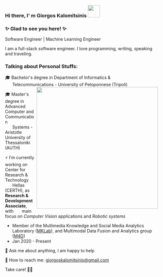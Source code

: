 ### Hi there, I' m Giorgos Kalomitsinis <img src="https://user-images.githubusercontent.com/80779522/144214217-49498e7e-6e8b-446e-a0f8-cfc71f8e4f59.gif" width="40" />

### ✨ Glad to see you here! ✨

Software Engineer | Machine Learning Engineer

I am a full-stack software engineer. I love programming, writing, speaking and traveling.

### Talking about Personal Stuffs: 

🎓 Bachelor's degree in Department of Informatics &  
&nbsp;&nbsp;&nbsp;&nbsp;&nbsp;&nbsp;Telecommunications - University of Peloponnese (Tripoli) <img align="right" src="https://user-images.githubusercontent.com/80779522/144221644-a873830d-6ce8-4221-975a-e05c7fb6319a.gif" width="400"/>

🎓 Master's degree in Advanced Computer and Communication  
&nbsp;&nbsp;&nbsp;&nbsp;&nbsp;&nbsp;Systems - Aristotle University of Thessaloniki (AUTH)

⚡ I’m currently working on Center for Research & Technology &nbsp;&nbsp;&nbsp;&nbsp;&nbsp;&nbsp;Hellas (CERTH), as __Research & Development Associate__, with &nbsp;&nbsp;&nbsp;&nbsp;&nbsp;&nbsp;main focus on _Computer Vision_ applications and _Robotic systems_  
 * Member of the Multimedia Knowledge and Social Media Analytics Laboratory ([MKLab](https://mklab.iti.gr)), and Multimodal Data Fusion and Analytics group ([M4D](https://m4d.iti.gr))    
 * Jan 2020 - Present

💬 Ask me about anything, I am happy to help

📧 How to reach me: giorgoskalomitsinis@gmail.com

Take care! 👊💪 

<!-- 

this is a normal line of text
  * this is the first level of bullet points, made up of <space><space>*<space>
    * this is more indented, composed of <space><space><space><space>*<space> -->
  
  
<!-- 
**georgios-kalomitsinis/georgios-kalomitsinis** is a ✨ _special_ ✨ repository because its `README.md` (this file) appears on your GitHub profile.


- 🔭 I’m currently working on ...
- 🌱 I’m currently learning ...
- 👯 I’m looking to collaborate on ...
- 🤔 I’m looking for help with ...
- 💬 Ask me about ...
- 📫 How to reach me: ...
- 😄 Pronouns: ...
- ⚡ Fun fact: ...
-->
